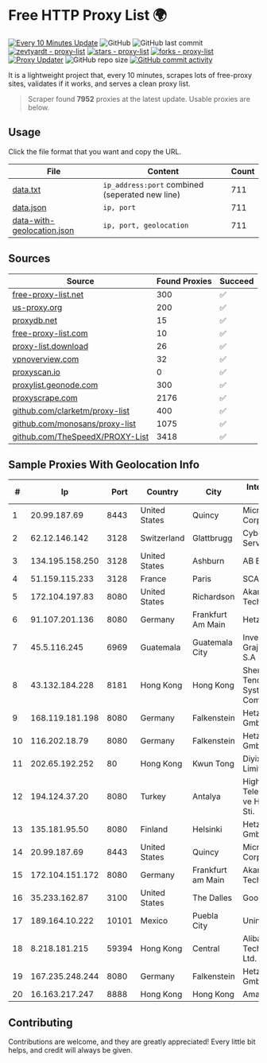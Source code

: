 
# Free HTTP Proxy List 🌍

[![Every 10 Minutes Update](https://github.com/mertguvencli/http-proxy-list/actions/workflows/main.yml/badge.svg?branch=main)](https://github.com/mertguvencli/http-proxy-list/actions/workflows/main.yml)
![GitHub](https://img.shields.io/github/license/mertguvencli/http-proxy-list)
![GitHub last commit](https://img.shields.io/github/last-commit/mertguvencli/http-proxy-list)
[![zevtyardt - proxy-list](https://img.shields.io/static/v1?label=zevtyardt&message=proxy-list&color=blue&logo=github)](https://github.com/zevtyardt/proxy-list "Go to GitHub repo")
[![stars - proxy-list](https://img.shields.io/github/stars/zevtyardt/proxy-list?style=social)](https://github.com/zevtyardt/proxy-list)
[![forks - proxy-list](https://img.shields.io/github/forks/zevtyardt/proxy-list?style=social)](https://github.com/zevtyardt/proxy-list)
[![Proxy Updater](https://github.com/zevtyardt/proxy-list/workflows/Proxy%20Updater/badge.svg)](https://github.com/zevtyardt/proxy-list/actions?query=workflow:"Proxy+Updater")
![GitHub repo size](https://img.shields.io/github/repo-size/zevtyardt/proxy-list)
[![GitHub commit activity](https://img.shields.io/github/commit-activity/m/zevtyardt/proxy-list?logo=commits)](https://github.com/zevtyardt/proxy-list/commits/main)

It is a lightweight project that, every 10 minutes, scrapes lots of free-proxy sites, validates if it works, and serves a clean proxy list.

> Scraper found **7952** proxies at the latest update. Usable proxies are below.

## Usage

Click the file format that you want and copy the URL.

|File|Content|Count|
|----|-------|-----|
|[data.txt](https://raw.githubusercontent.com/mertguvencli/http-proxy-list/main/proxy-list/data.txt)|`ip_address:port` combined (seperated new line)|711|
|[data.json](https://raw.githubusercontent.com/mertguvencli/http-proxy-list/main/proxy-list/data.json)|`ip, port`|711|
|[data-with-geolocation.json](https://raw.githubusercontent.com/mertguvencli/http-proxy-list/main/proxy-list/data-with-geolocation.json)|`ip, port, geolocation`|711|

## Sources

|Source|Found Proxies|Succeed|
|------|-------------|-------|
|[free-proxy-list.net](https://free-proxy-list.net)|300|✅|
|[us-proxy.org](https://www.us-proxy.org)|200|✅|
|[proxydb.net](http://proxydb.net)|15|✅|
|[free-proxy-list.com](https://free-proxy-list.com/?page=&port=&type%5B%5D=http&type%5B%5D=https&up_time=0&search=Search)|10|✅|
|[proxy-list.download](https://www.proxy-list.download/HTTP)|26|✅|
|[vpnoverview.com](https://vpnoverview.com/privacy/anonymous-browsing/free-proxy-servers)|32|✅|
|[proxyscan.io](https://www.proxyscan.io)|0|✅|
|[proxylist.geonode.com](https://proxylist.geonode.com/api/proxy-list?limit=300&page=1&sort_by=lastChecked&sort_type=desc&protocols=http,https)|300|✅|
|[proxyscrape.com](https://api.proxyscrape.com/v2/?request=displayproxies&protocol=http&timeout=10000&country=all&ssl=all&anonymity=all)|2176|✅|
|[github.com/clarketm/proxy-list](https://raw.githubusercontent.com/clarketm/proxy-list/master/proxy-list-raw.txt)|400|✅|
|[github.com/monosans/proxy-list](https://raw.githubusercontent.com/monosans/proxy-list/main/proxies/http.txt)|1075|✅|
|[github.com/TheSpeedX/PROXY-List](https://raw.githubusercontent.com/TheSpeedX/PROXY-List/master/http.txt)|3418|✅|


## Sample Proxies With Geolocation Info

|#|Ip|Port|Country|City|Internet Service Provider|
|-|--|----|-------|----|-------------------------|
|1|20.99.187.69|8443|United States|Quincy|Microsoft Corporation|
|2|62.12.146.142|3128|Switzerland|Glattbrugg|Cyberlink Internet Services AG|
|3|134.195.158.250|3128|United States|Ashburn|AB E-Commerce|
|4|51.159.115.233|3128|France|Paris|SCALEWAY|
|5|172.104.197.83|8080|United States|Richardson|Akamai Technologies|
|6|91.107.201.136|8080|Germany|Frankfurt Am Main|Hetzner Online AG|
|7|45.5.116.245|6969|Guatemala|Guatemala City|Inversiones Grajeda Andrade S.A|
|8|43.132.184.228|8181|Hong Kong|Hong Kong|Shenzhen Tencent Computer Systems Company Limited|
|9|168.119.181.198|8080|Germany|Falkenstein|Hetzner Online GmbH|
|10|116.202.18.79|8080|Germany|Falkenstein|Hetzner Online GmbH|
|11|202.65.192.252|80|Hong Kong|Kwun Tong|Diyixian.com Limited|
|12|194.124.37.20|8080|Turkey|Antalya|High Speed Telekomunikasyon ve Hab. Hiz. Ltd. Sti.|
|13|135.181.95.50|8080|Finland|Helsinki|Hetzner Online GmbH|
|14|20.99.187.69|8443|United States|Quincy|Microsoft Corporation|
|15|172.104.151.172|8080|Germany|Frankfurt am Main|Akamai Technologies|
|16|35.233.162.87|3100|United States|The Dalles|Google LLC|
|17|189.164.10.222|10101|Mexico|Puebla City|Uninet S.A. de C.V|
|18|8.218.181.215|59394|Hong Kong|Central|Alibaba (US) Technology Co., Ltd.|
|19|167.235.248.244|8080|Germany|Falkenstein|Hetzner Online GmbH|
|20|16.163.217.247|8888|Hong Kong|Hong Kong|Amazon.com|



## Contributing

Contributions are welcome, and they are greatly appreciated! Every
little bit helps, and credit will always be given.

